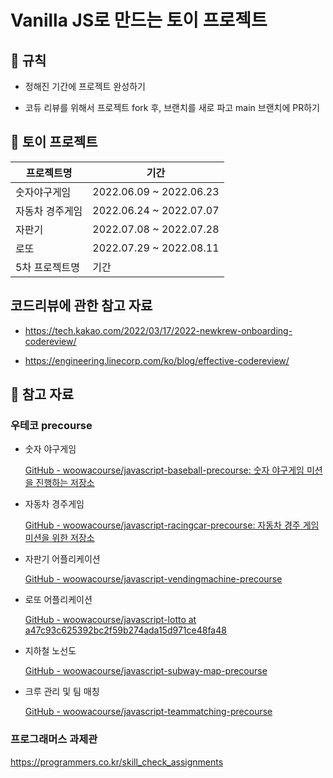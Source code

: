 # Vanilla JS로 만드는 토이 프로젝트

## 📌 규칙

- 정해진 기간에 프로젝트 완성하기

- 코듀 리뷰를 위해서 프로젝트 fork 후, 브랜치를 새로 파고 main 브랜치에 PR하기

## 🎯 토이 프로젝트 

| 프로젝트명 | 기간 |
|---|---|
| 숫자야구게임 | 2022.06.09 ~ 2022.06.23|
| 자동차 경주게임 | 2022.06.24 ~ 2022.07.07 |
| 자판기 | 2022.07.08 ~ 2022.07.28 |
| 로또 | 2022.07.29 ~ 2022.08.11 |
| 5차 프로젝트명 | 기간 |


## 코드리뷰에 관한 참고 자료
- https://tech.kakao.com/2022/03/17/2022-newkrew-onboarding-codereview/

- https://engineering.linecorp.com/ko/blog/effective-codereview/


## 📑 참고 자료

### 우테코 precourse

- 숫자 야구게임
    
    [GitHub - woowacourse/javascript-baseball-precourse: 숫자 야구게임 미션을 진행하는 저장소](https://github.com/woowacourse/javascript-baseball-precourse)
    

- 자동차 경주게임
    
    [GitHub - woowacourse/javascript-racingcar-precourse: 자동차 경주 게임 미션을 위한 저장소](https://github.com/woowacourse/javascript-racingcar-precourse)
    

- 자판기 어플리케이션
    
    [GitHub - woowacourse/javascript-vendingmachine-precourse](https://github.com/woowacourse/javascript-vendingmachine-precourse)
    

- 로또 어플리케이션
    
    [GitHub - woowacourse/javascript-lotto at a47c93c625392bc2f59b274ada15d971ce48fa48](https://github.com/woowacourse/javascript-lotto/tree/a47c93c625392bc2f59b274ada15d971ce48fa48)
    

- 지하철 노선도
    
    [GitHub - woowacourse/javascript-subway-map-precourse](https://github.com/woowacourse/javascript-subway-map-precourse)
    

- 크루 관리 및 팀 매칭
    
    [GitHub - woowacourse/javascript-teammatching-precourse](https://github.com/woowacourse/javascript-teammatching-precourse)


### 프로그래머스 과제관
https://programmers.co.kr/skill_check_assignments